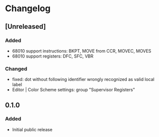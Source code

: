 # Changelog

## [Unreleased]

### Added

- 68010 support instructions: BKPT, MOVE from CCR, MOVEC, MOVES
- 68010 support registers: DFC, SFC, VBR

### Changed

- fixed: dot without following identifier wrongly recognized as valid local label
- Editor | Color Scheme settings: group "Supervisor Registers"            

## 0.1.0

### Added

- Initial public release

